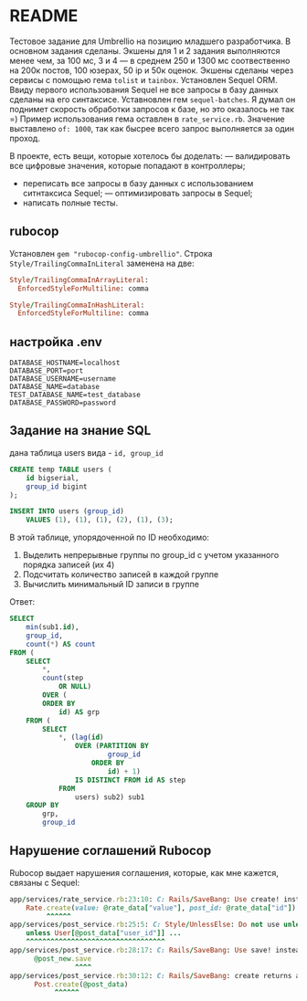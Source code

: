 # README

Тестовое задание для Umbrellio на позицию младшего разработчика.
В основном задания сделаны.
Экшены для 1 и 2 задания выполняются менее чем, за 100 мc, 3 и 4 — в среднем 250 и 1300 мс соотвественно на 200к постов, 100 юзерах, 50 ip и 50к оценок.
Экшены сделаны через сервисы с помощью гема `tolist` и `tainbox`.
Установлен Sequel ORM. Ввиду первого использования Sequel не все запросы в базу данных сделаны на его синтаксисе.
Уставновлен гем `sequel-batches`. Я думал он поднимет скорость обработки запросов к базе, но это оказалось не так =) Пример использования гема оставлен в `rate_service.rb`. Значение выставлено `of: 1000`, так как бысрее всего запрос выполняется за один проход.  

В проекте, есть вещи, которые хотелось бы доделать:
— валидировать все цифровые значения, которые попадают в контроллеры;
- переписать все запросы в базу данных с использованием ситнтаксиса Sequel;
— оптимизировать запросы в Sequel;
- написать полные тесты.



## rubocop
Установлен `gem "rubocop-config-umbrellio"`.
Строка `Style/TrailingCommaInLiteral` заменена на две:

```ruby
Style/TrailingCommaInArrayLiteral:
  EnforcedStyleForMultiline: comma

Style/TrailingCommaInHashLiteral:
  EnforcedStyleForMultiline: comma
```


## настройка .env
```
DATABASE_HOSTNAME=localhost
DATABASE_PORT=port
DATABASE_USERNAME=username
DATABASE_NAME=database
TEST_DATABASE_NAME=test_database
DATABASE_PASSWORD=password
```


## Задание на знание SQL
дана таблица users вида - `id, group_id`
```SQL
CREATE temp TABLE users (
    id bigserial,
    group_id bigint
);

INSERT INTO users (group_id)
    VALUES (1), (1), (1), (2), (1), (3);
```
В этой таблице, упорядоченной по ID необходимо:
1. Выделить непрерывные группы по group_id с учетом указанного порядка записей (их 4)
2. Подсчитать количество записей в каждой группе
3. Вычислить минимальный ID записи в группе

Ответ:
```SQL
SELECT
    min(sub1.id),
    group_id,
    count(*) AS count
FROM (
    SELECT
        *,
        count(step
            OR NULL)
        OVER (
        ORDER BY
            id) AS grp
    FROM (
        SELECT
            *, (lag(id)
                OVER (PARTITION BY
                        group_id
                    ORDER BY
                        id) + 1)
                IS DISTINCT FROM id AS step
            FROM
                users) sub2) sub1
    GROUP BY
        grp,
        group_id
```

## Нарушение соглашений Rubocop
Rubocop выдает нарушения соглашения, которые, как мне кажется, связаны с Sequel:
```ruby
app/services/rate_service.rb:23:10: C: Rails/SaveBang: Use create! instead of create if the return value is not checked.
    Rate.create(value: @rate_data["value"], post_id: @rate_data["id"])
         ^^^^^^
app/services/post_service.rb:25:5: C: Style/UnlessElse: Do not use unless with else. Rewrite these with the positive case first.
    unless User[@post_data["user_id"]] ...
    ^^^^^^^^^^^^^^^^^^^^^^^^^^^^^^^^^^
app/services/post_service.rb:28:17: C: Rails/SaveBang: Use save! instead of save if the return value is not checked.
      @post_new.save
                ^^^^
app/services/post_service.rb:30:12: C: Rails/SaveBang: create returns a model which is always truthy.
      Post.create(@post_data)
           ^^^^^^
```
